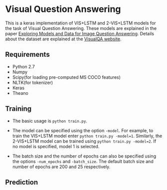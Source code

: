 # Visual Question Answering

This is a keras implementation of VIS+LSTM and 2-VIS+LSTM models for the task of Visual Question Answering. These models are explained in the paper [Exploring Models and Data for Image Question Answering](https://arxiv.org/abs/1505.02074). Details about the dataset are explained at the [VisualQA website](http://www.visualqa.org/). 

## Requirements

* Python 2.7
* Numpy
* Scipy(for loading pre-computed MS COCO features)
* NLTK(for tokenizer)
* Keras
* Theano

## Training

* The basic usage is `python train.py`. 

* The model can be specified using the option `-model`. For example, to train the VIS+LSTM model enter `python train.py -model=1`. Similarly, the 2-VIS+LSTM model can be trained using `python train.py -model=2`. If no model is specified, model 1 is selected.

* The batch size and the number of epochs can also be specified using the options `-num_epochs` and `-batch_size`. The default batch size and number of epochs are 200 and 25 respectively.

## Prediction

